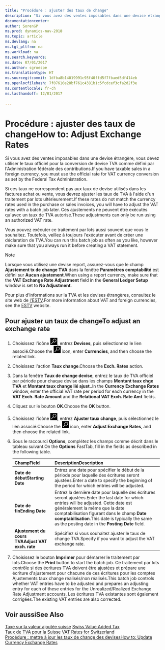 ```yaml
---
title: "Procédure : ajuster des taux de change"
description: "Si vous avez des ventes imposables dans une devise étrangère, vous devez utiliser le taux officiel pour la conversion de devise TVA comme défini par l'Administration fédérale des contributions."
documentationcenter: 
author: SorenGP
ms.prod: dynamics-nav-2018
ms.topic: article
ms.devlang: na
ms.tgt_pltfrm: na
ms.workload: na
ms.search.keywords: 
ms.date: 07/01/2017
ms.author: sgroespe
ms.translationtype: HT
ms.sourcegitcommit: 1dfba8b14019991c95f40ffd5f7fbaed5df414eb
ms.openlocfilehash: 7f07610e28bf761c4381b1c5fcdcef3cfa2d2f3e
ms.contentlocale: fr-ch
ms.lasthandoff: 12/01/2017

---
```

# <a name="how-to-adjust-exchange-rates"></a><span data-ttu-id="ea266-103">Procédure : ajuster des taux de change</span><span class="sxs-lookup"><span data-stu-id="ea266-103">How to: Adjust Exchange Rates</span></span>
<span data-ttu-id="ea266-104">Si vous avez des ventes imposables dans une devise étrangère, vous devez utiliser le taux officiel pour la conversion de devise TVA comme défini par l'Administration fédérale des contributions.</span><span class="sxs-lookup"><span data-stu-id="ea266-104">If you have taxable sales in a foreign currency, you must use the official rate for VAT currency conversion as set by the Federal Tax Administration.</span></span>  

<span data-ttu-id="ea266-105">Si ces taux ne correspondent pas aux taux de devise utilisés dans les factures achat ou vente, vous devrez ajuster les taux de TVA à l'aide d'un traitement par lots ultérieurement.</span><span class="sxs-lookup"><span data-stu-id="ea266-105">If these rates do not match the currency rates used in the purchase or sales invoices, you will have to adjust the VAT rates with a batch job later.</span></span> <span data-ttu-id="ea266-106">Ces ajustements ne peuvent être exécutés qu'avec un taux de TVA autorisé.</span><span class="sxs-lookup"><span data-stu-id="ea266-106">These adjustments can only be run using an authorized VAT rate.</span></span>  

<span data-ttu-id="ea266-107">Vous pouvez exécuter ce traitement par lots aussi souvent que vous le souhaitez. Toutefois, veillez à toujours l'exécuter avant de créer une déclaration de TVA.</span><span class="sxs-lookup"><span data-stu-id="ea266-107">You can run this batch job as often as you like, however make sure that you always run it before creating a VAT statement.</span></span>  

> [!NOTE]  
>  <span data-ttu-id="ea266-108">Lorsque vous utilisez une devise report, assurez-vous que le champ **Ajustement tx de change TVA** dans la fenêtre **Paramètres comptabilité** est défini sur **Aucun ajustement**.</span><span class="sxs-lookup"><span data-stu-id="ea266-108">When using a report currency, make sure that the **VAT Exchange Rate Adjustment** field in the **General Ledger Setup** window is set to **No Adjustment**.</span></span>  

<span data-ttu-id="ea266-109">Pour plus d'informations sur la TVA et les devises étrangères, consultez le site web de [l'ESTV](http://go.microsoft.com/fwlink/?LinkId=285999).</span><span class="sxs-lookup"><span data-stu-id="ea266-109">For more information about VAT and foreign currencies, see the [ESTV](http://go.microsoft.com/fwlink/?LinkId=285999) website.</span></span>  

## <a name="to-adjust-an-exchange-rate"></a><span data-ttu-id="ea266-110">Pour ajuster un taux de change</span><span class="sxs-lookup"><span data-stu-id="ea266-110">To adjust an exchange rate</span></span>  

1.  <span data-ttu-id="ea266-111">Choisissez l'icône ![Page ou état pour la recherche](../../media/ui-search/search_small.png "icône Page ou état pour la recherche"), entrez **Devises**, puis sélectionnez le lien associé.</span><span class="sxs-lookup"><span data-stu-id="ea266-111">Choose the ![Search for Page or Report](../../media/ui-search/search_small.png "Search for Page or Report icon") icon, enter **Currencies**, and then choose the related link.</span></span>  
2.  <span data-ttu-id="ea266-112">Choisissez l'action **Taux change**.</span><span class="sxs-lookup"><span data-stu-id="ea266-112">Choose the **Exch. Rates** action.</span></span>  
3.  <span data-ttu-id="ea266-113">Dans la fenêtre **Taux de change devise**, entrez le taux de TVA officiel par période pour chaque devise dans les champs **Montant taux chge TVA** et **Montant taux change lié ajust.**.</span><span class="sxs-lookup"><span data-stu-id="ea266-113">In the **Currency Exchange Rates** window, enter the official VAT rate per period for each currency in the **VAT Exch. Rate Amount** and the **Relational VAT Exch. Rate Amt** fields.</span></span>  
4.  <span data-ttu-id="ea266-114">Cliquez sur le bouton **OK**.</span><span class="sxs-lookup"><span data-stu-id="ea266-114">Choose the **OK** button.</span></span>  
5.  <span data-ttu-id="ea266-115">Choisissez l'icône ![Page ou état pour la recherche](../../media/ui-search/search_small.png "icône Page ou état pour la recherche"), entrez **Ajuster taux change**, puis sélectionnez le lien associé.</span><span class="sxs-lookup"><span data-stu-id="ea266-115">Choose the ![Search for Page or Report](../../media/ui-search/search_small.png "Search for Page or Report icon") icon, enter **Adjust Exchange Rates**, and then choose the related link.</span></span>  
6.  <span data-ttu-id="ea266-116">Sous le raccourci **Options**, complétez les champs comme décrit dans le tableau suivant.</span><span class="sxs-lookup"><span data-stu-id="ea266-116">On the **Options** FastTab, fill in the fields as described in the following table.</span></span>   

    |<span data-ttu-id="ea266-117">Champ</span><span class="sxs-lookup"><span data-stu-id="ea266-117">Field</span></span>|<span data-ttu-id="ea266-118">Description</span><span class="sxs-lookup"><span data-stu-id="ea266-118">Description</span></span>|  
    |---------------------------------|---------------------------------------|  
    |<span data-ttu-id="ea266-119">**Date de début**</span><span class="sxs-lookup"><span data-stu-id="ea266-119">**Starting Date**</span></span>|<span data-ttu-id="ea266-120">Entrez une date pour spécifier le début de la période pour laquelle des écritures seront ajustées.</span><span class="sxs-lookup"><span data-stu-id="ea266-120">Enter a date to specify the beginning of the period for which entries will be adjusted.</span></span>|  
    |<span data-ttu-id="ea266-121">**Date de fin**</span><span class="sxs-lookup"><span data-stu-id="ea266-121">**Ending Date**</span></span>|<span data-ttu-id="ea266-122">Entrez la dernière date pour laquelle des écritures seront ajustées.</span><span class="sxs-lookup"><span data-stu-id="ea266-122">Enter the last date for which entries will be adjusted.</span></span> <span data-ttu-id="ea266-123">Cette date est généralement la même que la date comptabilisation figurant dans le champ **Date comptabilisation**.</span><span class="sxs-lookup"><span data-stu-id="ea266-123">This date is typically the same as the posting date in the **Posting Date** field.</span></span>|  
    |<span data-ttu-id="ea266-124">**Ajustement du cours TVA**</span><span class="sxs-lookup"><span data-stu-id="ea266-124">**Adjust VAT exch. rate**</span></span>|<span data-ttu-id="ea266-125">Spécifiez si vous souhaitez ajuster le taux de change TVA.</span><span class="sxs-lookup"><span data-stu-id="ea266-125">Specify if you want to adjust the VAT exchange rate.</span></span>|  

7.  <span data-ttu-id="ea266-126">Choisissez le bouton **Imprimer** pour démarrer le traitement par lots.</span><span class="sxs-lookup"><span data-stu-id="ea266-126">Choose the **Print** button to start the batch job.</span></span> <span data-ttu-id="ea266-127">Ce traitement par lots contrôle si des écritures TVA doivent être ajustées et prépare une écriture d'ajustement pour chacune de ces écritures pour les comptes Ajustements taux change réalisés/non réalisés.</span><span class="sxs-lookup"><span data-stu-id="ea266-127">This batch job controls whether VAT entries have to be adjusted and prepares an adjusting entry for each of these entries for the Unrealized/Realized Exchange Rate Adjustment accounts.</span></span> <span data-ttu-id="ea266-128">Les écritures TVA existantes sont également corrigées.</span><span class="sxs-lookup"><span data-stu-id="ea266-128">The existing VAT entries are also corrected.</span></span>  

## <a name="see-also"></a><span data-ttu-id="ea266-129">Voir aussi</span><span class="sxs-lookup"><span data-stu-id="ea266-129">See Also</span></span>  
 <span data-ttu-id="ea266-130">[Taxe sur la valeur ajoutée suisse](swiss-value-added-tax.md) </span><span class="sxs-lookup"><span data-stu-id="ea266-130">[Swiss Value Added Tax](swiss-value-added-tax.md) </span></span>  
 <span data-ttu-id="ea266-131">[Taux de TVA pour la Suisse](vat-rates-for-switzerland.md) </span><span class="sxs-lookup"><span data-stu-id="ea266-131">[VAT Rates for Switzerland](vat-rates-for-switzerland.md) </span></span>  
[<span data-ttu-id="ea266-132">Procédure : mettre à jour les taux de change des devises</span><span class="sxs-lookup"><span data-stu-id="ea266-132">How to: Update Currency Exchange Rates</span></span>](../../finance-how-update-currencies.md)

